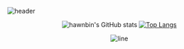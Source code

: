 ![header](https://capsule-render.vercel.app/api?type=wave&color=auto&height=170&section=header&animation=twinkling)

<div align="center">
  
![hawnbin's GitHub stats](https://github-readme-stats.vercel.app/api?username=HWANBINYOO&show_icons=true&hide_border=true&count_private=true)
[![Top Langs](https://github-readme-stats.vercel.app/api/top-langs/?username=HWANBINYOO&hide_langs_below=0.5)](https://github.com/sunrabbit123)
  
  ![line](https://capsule-render.vercel.app/api?type=soft&color=timeGradient&height=5)



